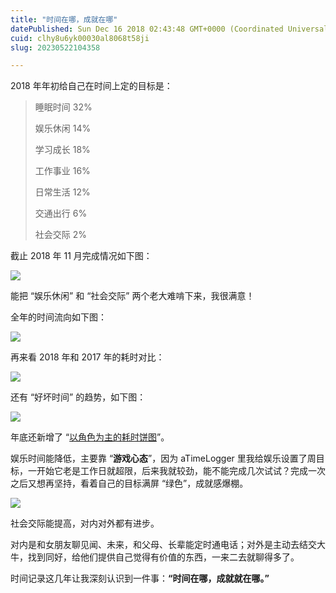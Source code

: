 ```yaml
---
title: "时间在哪，成就在哪"
datePublished: Sun Dec 16 2018 02:43:48 GMT+0000 (Coordinated Universal Time)
cuid: clhy8u6yk00030al8068t58ji
slug: 20230522104358

---
```


2018 年年初给自己在时间上定的目标是：

> 睡眠时间 32%
> 
> 娱乐休闲 14%
> 
> 学习成长 18%
> 
> 工作事业 16%
> 
> 日常生活 12%
> 
> 交通出行 6%
> 
> 社会交际 2%

截止 2018 年 11 月完成情况如下图：

![](https://cdn.hashnode.com/res/hashnode/image/upload/v1684723396070/162d3728-8eaf-422e-90d2-6be906faa889.png)

能把 “娱乐休闲” 和 “社会交际” 两个老大难啃下来，我很满意！

全年的时间流向如下图：

![](https://cdn.hashnode.com/res/hashnode/image/upload/v1684723399793/43144611-b296-42a7-8e6c-af555969da3e.png)

再来看 2018 年和 2017 年的耗时对比：

![](https://cdn.hashnode.com/res/hashnode/image/upload/v1684723403806/de649ccc-a796-46a5-ad15-845dd3d7b182.png)

还有 “好坏时间” 的趋势，如下图：

![](https://cdn.hashnode.com/res/hashnode/image/upload/v1684723409682/eb6b60be-b6eb-4310-8e6c-3d73291936f3.png)

年底还新增了 “[以角色为主的耗时饼图](http://mp.weixin.qq.com/s?__biz=MzI3MzU5MDA1OQ==&mid=2247484476&idx=1&sn=68c3842f39bb41fc173b7b20cbeb91d1&chksm=eb21b678dc563f6e65a5bbeced6a3c6bdca12a7af2814e4a1462a90a12a0cec8dfb3e2526781&scene=21#wechat_redirect)”。

娱乐时间能降低，主要靠 “**游戏心态**”，因为 aTimeLogger 里我给娱乐设置了周目标，一开始它老是工作日就超限，后来我就较劲，能不能完成几次试试？完成一次之后又想再坚持，看着自己的目标满屏 “绿色”，成就感爆棚。

![](https://cdn.hashnode.com/res/hashnode/image/upload/v1684723414806/663b15b5-0364-4011-83f0-d02b3de91bac.jpeg)

社会交际能提高，对内对外都有进步。

对内是和女朋友聊见闻、未来，和父母、长辈能定时通电话；对外是主动去结交大牛，找到同好，给他们提供自己觉得有价值的东西，一来二去就聊得多了。

时间记录这几年让我深刻认识到一件事：**“时间在哪，成就就在哪。”**